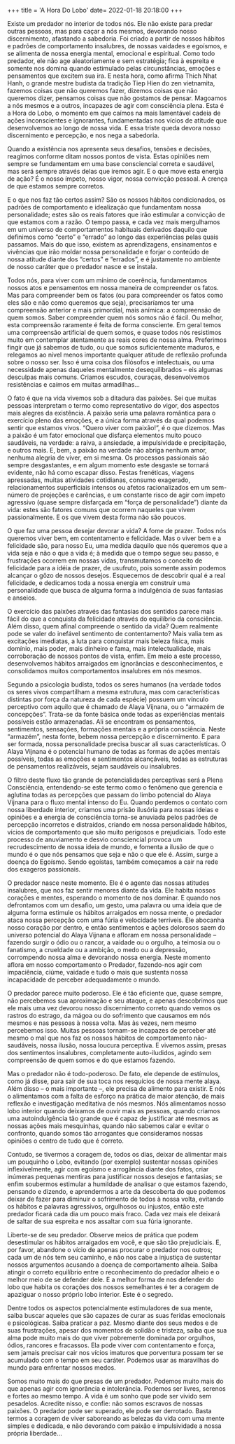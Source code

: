 +++
title = 'A Hora Do Lobo'
date=   2022-01-18 20:18:00
+++

Existe um predador no interior de todos nós. Ele não existe para predar outras pessoas, mas para caçar a nós mesmos, devorando nosso discernimento, afastando a sabedoria. Foi criado a partir de nossos hábitos e padrões de comportamento insalubres, de nossas vaidades e egoísmos, e se alimenta de nossa energia mental, emocional e espiritual. Como todo predador, ele não age aleatoriamente e sem estratégia; fica à espreita e somente nos domina quando estimulado pelas circunstâncias, emoções e pensamentos que excitem sua ira. E nesta hora, como afirma Thich Nhat Hanh, o grande mestre budista da tradição Tiep Hien do zen vietnamita, fazemos coisas que não queremos fazer, dizemos coisas que não queremos dizer, pensamos coisas que não gostamos de pensar. Magoamos a nós mesmos e a outros, incapazes de agir com consciência plena. Esta é a Hora do Lobo, o momento em que caímos na mais lamentável cadeia de ações inconscientes e ignorantes, fundamentadas nos vícios de atitude que desenvolvemos ao longo de nossa vida. E essa triste queda devora nosso discernimento e percepção, e nos nega a sabedoria.

Quando a existência nos apresenta seus desafios, tensões e decisões, reagimos conforme ditam nossos pontos de vista. Estas opiniões nem sempre se fundamentam em uma base consciencial correta e saudável, mas será sempre através delas que iremos agir. E o que move esta energia de ação? É o nosso ímpeto, nosso vigor, nossa convicção pessoal. A crença de que estamos sempre corretos. 

E o que nos faz tão certos assim? São os nossos hábitos condicionados, os padrões de comportamento e idealização que fundamentam nossa personalidade; estes são os reais fatores que irão estimular a convicção de que estamos com a razão. O tempo passa, e cada vez mais mergulhamos em um universo de comportamentos habituais derivados daquilo que definimos como “certo” e “errado” ao longo das experiências pelas quais passamos. Mais do que isso, existem as aprendizagens, ensinamentos e vivências que irão moldar nossa personalidade e forjar o conteúdo de nossa atitude diante dos “certos” e “errados”, e é justamente no ambiente de nosso caráter que o predador nasce e se instala. 

Todos nós, para viver com um mínimo de coerência, fundamentamos nossos atos e pensamentos em nossa maneira de compreender os fatos. Mas para compreender bem os fatos (ou para compreender os fatos como eles são e não como queremos que seja), precisaríamos ter uma compreensão anterior e mais primordial, mais anímica: a compreensão de quem somos. Saber compreender quem nós somos não é fácil. Ou melhor, esta compreensão raramente é feita de forma consciente. Em geral temos uma compreensão artificial de quem somos, e quase todos nós resistimos muito em contemplar atentamente as reais cores de nossa alma. Preferimos fingir que já sabemos de tudo, ou que somos suficientemente maduros, e relegamos ao nível menos importante qualquer atitude de reflexão profunda sobre o nosso ser. Isso é uma coisa dos filósofos e intelectuais, ou uma necessidade apenas daqueles mentalmente desequilibrados – eis algumas desculpas mais comuns. Criamos escudos, couraças, desenvolvemos resistências e caímos em muitas armadilhas…

O fato é que na vida vivemos sob a ditadura das paixões. Sei que muitas pessoas interpretam o termo como representativo do vigor, dos aspectos mais alegres da existência. A paixão seria uma palavra romântica para o exercício pleno das emoções, e a única forma através da qual podemos sentir que estamos vivos. “Quero viver com paixão!”, é o que dizemos. Mas a paixão é um fator emocional que disfarça elementos muito pouco saudáveis, na verdade: a raiva, a ansiedade, a impulsividade e precipitação, e outros mais. E, bem, a paixão na verdade não abriga nenhum amor, nenhuma alegria de viver, em si mesma. Os processos passionais são sempre desgastantes, e em algum momento este desgaste se tornará evidente, não há como escapar disso. Festas frenéticas, viagens apressadas, muitas atividades cotidianas, consumo exagerado, relacionamentos superficiais intensos ou afetos racionalizados em um sem-número de projeções e carências, e um constante risco de agir com ímpeto agressivo (quase sempre disfarçada em “força de personalidade”) diante da vida: estes são fatores comuns que ocorrem naqueles que vivem passionalmente. E os que vivem desta forma não são poucos.



O que faz uma pessoa desejar devorar a vida? A fome de prazer. Todos nós queremos viver bem, em contentamento e felicidade. Mas o viver bem e a felicidade são, para nosso Eu, uma medida daquilo que nós queremos que a vida seja e não o que a vida é; à medida que o tempo segue seu passo, e frustrações ocorrem em nossas vidas, transmutamos o conceito de felicidade para a idéia de prazer, de usufruto, pois somente assim podemos alcançar o gôzo de nossos desejos. Esquecemos de descobrir qual é a real felicidade, e dedicamos toda a nossa energia em construir uma personalidade que busca de alguma forma a indulgência de suas fantasias e anseios. 

O exercício das paixões através das fantasias dos sentidos parece mais fácil do que a conquista da felicidade através do equilíbrio da consciência. Além disso, quem afinal compreende o sentido da vida? Quem realmente pode se valer do inefável sentimento de contentamento? Mais valia tem as excitações imediatas, a luta para conquistar mais beleza física, mais domínio, mais poder, mais dinheiro e fama, mais intelectualidade, mais corroboração de nossos pontos de vista, enfim. Em meio a este processo, desenvolvemos hábitos arraigados em ignorâncias e desconhecimentos, e consolidamos muitos comportamentos insalubres em nós mesmos.

Segundo a psicologia budista, todos os seres humanos (na verdade todos os seres vivos compartilham a mesma estrutura, mas com características distintas por força da natureza de cada espécie) possuem um vínculo perceptivo com aquilo que é chamado de Alaya Vijnana, ou o “armazém de concepções”. Trata-se da fonte básica onde todas as experiências mentais possíveis estão armazenadas. Ali se encontram os pensamentos, sentimentos, sensações, formações mentais e a própria consciência. Neste “armazém”, nesta fonte, bebem nossa percepção e discernimento. E para ser formada, nossa personalidade precisa buscar ali suas características. O Alaya Vijnana é o potencial humano de todas as formas de ações mentais possíveis, todas as emoções e sentimentos alcançáveis, todas as estruturas de pensamentos realizáveis, sejam saudáveis ou insalubres. 

O filtro deste fluxo tão grande de potencialidades perceptivas será a Plena Consciência, entendendo-se este termo como o fenômeno que gerencia e aglutina todas as percepções que passam do limbo potencial do Alaya Vijnana para o fluxo mental intenso do Eu. Quando perdemos o contato com nossa liberdade interior, criamos uma prisão ilusória para nossas ideias e opiniões e a energia de consciência torna-se anuviada pelos padrões de percepção incorretos e distraídos, criando em nossa personalidade hábitos, vícios de comportamento que são muito perigosos e prejudiciais. Todo este processo de anuviamento e desvio consciencial provoca um recrudescimento de nossa ideia de mundo, e fomenta a ilusão de que o mundo é o que nós pensamos que seja e não o que ele é. Assim, surge a doença do Egoísmo. Sendo egoístas, também começamos a cair na rede dos exageros passionais. 

O predador nasce neste momento. Ele é o agente das nossas atitudes insalubres, que nos faz sentir menores diante da vida. Ele habita nossos corações e mentes, esperando o momento de nos dominar. E quando nos defrontamos com um desafio, um gesto, uma palavra ou uma ideia que de alguma forma estimule os hábitos arraigados em nossa mente, o predador ataca nossa percepção com uma fúria e velocidade terríveis. Ele abocanha nosso coração por dentro, e então sentimentos e ações dolorosos saem do universo potencial do Alaya Vijnana e afloram em nossa personalidade – fazendo surgir o ódio ou o rancor, a vaidade ou o orgulho, a teimosia ou o fanatismo, a crueldade ou a ambição, o medo ou a depressão, corrompendo nossa alma e devorando nossa energia. Neste momento aflora em nosso comportamento o Predador, fazendo-nos agir com impaciência, ciúme, vaidade e tudo o mais que sustenta nossa incapacidade de perceber adequadamente o mundo.

O predador parece muito poderoso. Ele é tão eficiente que, quase sempre, não percebemos sua aproximação e seu ataque, e apenas descobrimos que ele mais uma vez devorou nosso discernimento correto quando vemos os rastros do estrago, da mágoa ou do sofrimento que causamos em nós mesmos e nas pessoas à nossa volta. Mas às vezes, nem mesmo percebemos isso. Muitas pessoas tornam-se incapazes de perceber até mesmo o mal que nos faz os nossos hábitos de comportamento não-saudáveis, nossa ilusão, nossa loucura perceptiva. E vivemos assim, presas dos sentimentos insalubres, completamente auto-iludidos, agindo sem compreensão de quem somos e do que estamos fazendo.

Mas o predador não é todo-poderoso. De fato, ele depende de estímulos, como já disse, para sair de sua toca nos resquícios de nossa mente alaya. Além disso – o mais importante –, ele precisa de alimento para existir. E nós o alimentamos com a falta de esforço na prática de maior atenção, de mais reflexão e investigação meditativa de nós mesmos. Nós alimentamos nosso lobo interior quando deixamos de ouvir mais as pessoas, quando criamos uma autoindulgência tão grande que é capaz de justificar até mesmos as nossas ações mais mesquinhas, quando não sabemos calar e evitar o confronto, quando somos tão arrogantes que consideramos nossas opiniões o centro de tudo que é correto.

Contudo, se tivermos a coragem de, todos os dias, deixar de alimentar mais um pouquinho o Lobo, evitando (por exemplo) sustentar nossas opiniões inflexivelmente, agir com egoísmo e arrogância diante dos fatos, criar inúmeras pequenas mentiras para justificar nossos desejos e fantasias; se enfim soubermos estimular a humildade de analisar o que estamos fazendo, pensando e dizendo, e aprendermos a arte da descoberta do que podemos deixar de fazer para diminuir o sofrimento de todos à nossa volta, evitando os hábitos e palavras agressivos, orgulhosos ou injustos, então este predador ficará cada dia um pouco mais fraco. Cada vez mais ele deixará de saltar de sua espreita e nos assaltar com sua fúria ignorante.

Liberte-se de seu predador. Observe meios de prática que podem desestimular os hábitos arraigados em você, e que são tão prejudiciais. E, por favor, abandone o vício de apenas procurar o predador nos outros; cada um de nós tem seu caminho, e não nos cabe a injustiça de sustentar nossos argumentos acusando a doença de comportamento alheia. Saiba atingir o correto equilíbrio entre o reconhecimento do predador alheio e o melhor meio de se defender dele. E a melhor forma de nos defender do lobo que habita os corações dos nossos semelhantes é ter a coragem de apaziguar o nosso próprio lobo interior. Este é o segredo.

Dentre todos os aspectos potencialmente estimuladores de sua mente, saiba buscar aqueles que são capazes de curar as suas feridas emocionais e psicológicas. Saiba praticar a paz. Mesmo diante dos seus medos e de suas frustrações, apesar dos momentos de solidão e tristeza, saiba que sua alma pode muito mais do que viver pobremente dominada por orgulhos, ódios, rancores e fracassos. Ela pode viver com contentamento e força, sem jamais precisar cair nos vícios imaturos que porventura possam ter se acumulado com o tempo em seu caráter. Podemos usar as maravilhas do mundo para enfrentar nossos medos.

Somos muito mais do que presas de um predador. Podemos muito mais do que apenas agir com ignorância e intolerância. Podemos ser livres, serenos e fortes ao mesmo tempo. A vida é um sonho que pode ser vivido sem pesadelos. Acredite nisso, e confie: não somos escravos de nossas paixões. O predador pode ser superado, ele pode ser derrotado. Basta termos a coragem de viver saboreando as belezas da vida com uma mente simples e dedicada, e não devorando com paixão e impulsividade a nossa própria liberdade…
